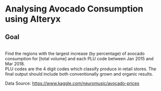 # Analysing Avocado Consumption using Alteryx

## Goal
<br>
Find the regions with the largest increase (by percentage) of avocado consumption for [total volume] and each PLU code between Jan 2015 and Mar 2018. 
<br>
PLU codes are the 4 digit codes which classify produce in retail stores. The final output should include both conventionally grown and organic results.

Data Source: https://www.kaggle.com/neuromusic/avocado-prices
